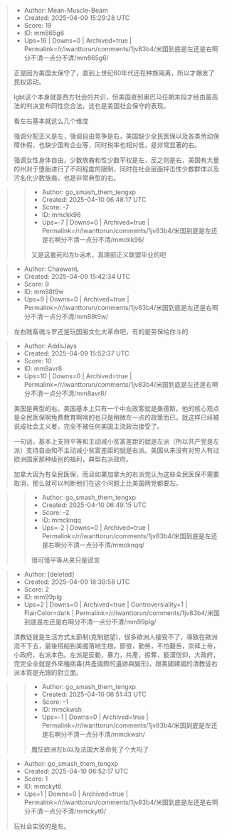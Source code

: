 > - Author: Mean-Muscle-Beam
> - Created: 2025-04-09 15:29:28 UTC
> - Score: 19
> - ID: mm865g6
> - Ups=19 | Downs=0 | Archived=true | Permalink=/r/iwanttorun/comments/1jv83b4/米国到底是左还是右啊分不清一点分不清/mm865g6/
>
> 正是因为美国太保守了，直到上世纪60年代还在种族隔离，所以才爆发了民权运动。
> 
> lgbt这个本身就是西方社会的共识，但美国直到奥巴马任期末段才经由最高法的判决宣布同性恋合法，这也是美国社会保守的表现。
> 
> 看左右基本就这么几个维度
> 
> 强调分配正义是左，强调自由竞争是右，美国缺少全民医保以及各类劳动保障休假，也缺少国有企业等，同时税率也相对低，是非常显著的右。
> 
> 强调女性身体自由，少数族裔和性少数平权是左，反之则是右，美国有大量的州对于堕胎进行了不同程度的限制，同时在社会层面抨击性少数群体以及污名化少数族裔，也是非常典型的右。

>> - Author: go_smash_them_tengxp
>> - Created: 2025-04-10 06:48:17 UTC
>> - Score: -7
>> - ID: mmckk96
>> - Ups=-7 | Downs=0 | Archived=true | Permalink=/r/iwanttorun/comments/1jv83b4/米国到底是左还是右啊分不清一点分不清/mmckk96/
>>
>> 又是这套死吗左b话术，真理部正义联盟毕业的吧

> - Author: ChaewonL
> - Created: 2025-04-09 15:42:34 UTC
> - Score: 9
> - ID: mm88t9w
> - Ups=9 | Downs=0 | Archived=true | Permalink=/r/iwanttorun/comments/1jv83b4/米国到底是左还是右啊分不清一点分不清/mm88t9w/
>
> 左右贱畜魂斗罗还是玩国服文化大革命吧，有的是劳保给你斗的

> - Author: AddsJays
> - Created: 2025-04-09 15:52:37 UTC
> - Score: 10
> - ID: mm8avr8
> - Ups=10 | Downs=0 | Archived=true | Permalink=/r/iwanttorun/comments/1jv83b4/米国到底是左还是右啊分不清一点分不清/mm8avr8/
>
> 美国是典型的右。美国基本上只有一个中左政客就是桑德斯。他的核心观点是全民医保啊免费教育啊啥的也只是稍微左一点的政策而已，就这样已经被说成社会主义者，完全不被任何美国主流政治接受了。
> 
> 一句话，基本上支持平等和主动减小贫富差距的就是左派（所以共产党是左派）支持自由和不主动减小贫富差距的就是右派。美国从来没有对穷人有过欧洲国家那种级别的福利，典型右派政府。 
> 
> 加拿大因为有全民医保，而且如果加拿大的右派党认为这些全民医保不需要取消，那么就可以判断他们在这个问题上比美国两党都要左。

>> - Author: go_smash_them_tengxp
>> - Created: 2025-04-10 06:49:15 UTC
>> - Score: -2
>> - ID: mmcknqq
>> - Ups=-2 | Downs=0 | Archived=true | Permalink=/r/iwanttorun/comments/1jv83b4/米国到底是左还是右啊分不清一点分不清/mmcknqq/
>>
>> 很可惜平等从来只是谎言

> - Author: [deleted]
> - Created: 2025-04-09 18:39:58 UTC
> - Score: 2
> - ID: mm99plg
> - Ups=2 | Downs=0 | Archived=true | Controversiality=1 | FlairColor=dark | Permalink=/r/iwanttorun/comments/1jv83b4/米国到底是左还是右啊分不清一点分不清/mm99plg/
>
> 清教徒就是生活方式太節制(克制慾望)，很多歐洲人接受不了，導致在歐洲混不下去，最後搭船到美國落地生根。節儉，勤勞，不怕艱苦，崇拜上帝，小政府，右派本色。左派是反動，暴力，共產，掠奪，褻瀆信仰，大政府，完完全全就是外來種病毒(共產國際的遺跡與變形)，跟美國建國的清教徒右派本質是光譜的對立面。

>> - Author: go_smash_them_tengxp
>> - Created: 2025-04-10 06:51:43 UTC
>> - Score: -1
>> - ID: mmckwsh
>> - Ups=-1 | Downs=0 | Archived=true | Permalink=/r/iwanttorun/comments/1jv83b4/米国到底是左还是右啊分不清一点分不清/mmckwsh/
>>
>> 魔怔欧洲左bi以及法国大革命死了个大吗了

> - Author: go_smash_them_tengxp
> - Created: 2025-04-10 06:52:17 UTC
> - Score: 1
> - ID: mmckyt6
> - Ups=1 | Downs=0 | Archived=true | Permalink=/r/iwanttorun/comments/1jv83b4/米国到底是左还是右啊分不清一点分不清/mmckyt6/
>
> 玩社会实验的是左。
